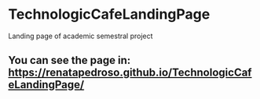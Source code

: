 # TechnologicCafeLandingPage
Landing page of academic semestral project

## You can see the page in: https://renatapedroso.github.io/TechnologicCafeLandingPage/
